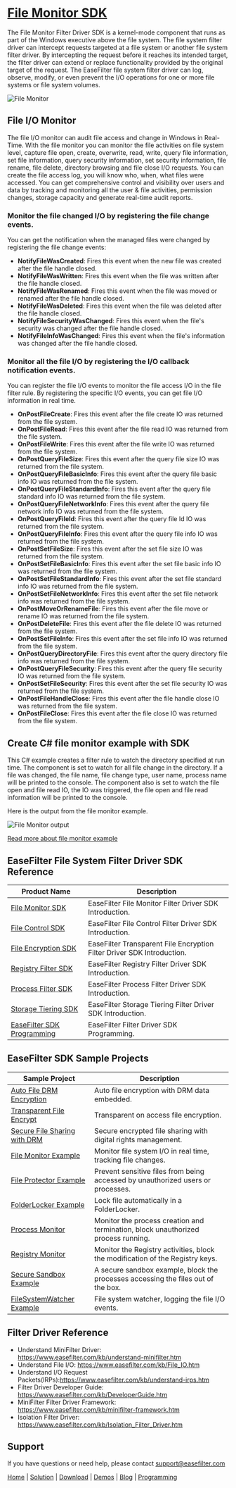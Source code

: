 # [File Monitor SDK](https://www.easefilter.com/Forums_Files/FileMonitor.htm)
The File Monitor Filter Driver SDK is a kernel-mode component that runs as part of the Windows executive above the file system. The file system filter driver can intercept requests targeted at a file system or another file system filter driver. By intercepting the request before it reaches its intended target, the filter driver can extend or replace functionality provided by the original target of the request. The EaseFilter file system filter driver can log, observe, modify, or even prevent the I/O operations for one or more file systems or file system volumes.

![File Monitor](https://www.easefilter.com/images/MonitorFilter.png)

## File I/O Monitor
The file I/O monitor can audit file access and change in Windows in Real-Time. With the file monitor you can monitor the file activities on file system level, capture file open, create, overwrite, read, write, query file information, set file information, query security information, set security information, file rename, file delete, directory browsing and file close I/O requests. You can create the file access log, you will know who, when, what files were accessed. You can get comprehensive control and visibility over users and data by tracking and monitoring all the user & file activities, permission changes, storage capacity and generate real-time audit reports.

### Monitor the file changed I/O by registering the file change events.

You can get the notification when the managed files were changed by registering the file change events:

-  **NotifyFileWasCreated**: Fires this event when the new file was created after the file handle closed.
-  **NotifyFileWasWritten**: Fires this event when the file was written after the file handle closed.
-  **NotifyFileWasRenamed**: Fires this event when the file was moved or renamed after the file handle closed.
-  **NotifyFileWasDeleted**: Fires this event when the file was deleted after the file handle closed.
-  **NotifyFileSecurityWasChanged**: Fires this event when the file's security was changed after the file handle closed.
-  **NotifyFileInfoWasChanged**: Fires this event when the file's information was changed after the file handle closed.

### Monitor all the file I/O by registering the I/O callback notification events.

You can register the file I/O events to monitor the file access I/O in the file filter rule. By registering the specific I/O events, you can get file I/O information in real time.

-  **OnPostFileCreate**: Fires this event after the file create IO was returned from the file system.
-  **OnPostFileRead**: Fires this event after the file read IO was returned from the file system.
-  **OnPostFileWrite**: Fires this event after the file write IO was returned from the file system.
-  **OnPostQueryFileSize**: Fires this event after the query file size IO was returned from the file system.
-  **OnPostQueryFileBasicInfo**: Fires this event after the query file basic info IO was returned from the file system.
-  **OnPostQueryFileStandardInfo**: Fires this event after the query file standard info IO was returned from the file system.
-  **OnPostQueryFileNetworkInfo**: Fires this event after the query file network info IO was returned from the file system.
-  **OnPostQueryFileId**: Fires this event after the query file Id IO was returned from the file system.
-  **OnPostQueryFileInfo**: Fires this event after the query file info IO was returned from the file system.
-  **OnPostSetFileSize**: Fires this event after the set file size IO was returned from the file system.
-  **OnPostSetFileBasicInfo**: Fires this event after the set file basic info IO was returned from the file system.
-  **OnPostSetFileStandardInfo**: Fires this event after the set file standard info IO was returned from the file system.
-  **OnPostSetFileNetworkInfo**: Fires this event after the set file network info was returned from the file system.
-  **OnPostMoveOrRenameFile**: Fires this event after the file move or rename IO was returned from the file system.
-  **OnPostDeleteFile**: Fires this event after the file delete IO was returned from the file system.
-  **OnPostSetFileInfo**: Fires this event after the set file info IO was returned from the file system.
-  **OnPostQueryDirectoryFile**: Fires this event after the query directory file info was returned from the file system.
-  **OnPostQueryFileSecurity**: Fires this event after the query file security IO was returned from the file system.
-  **OnPostSetFileSecurity**: Fires this event after the set file security IO was returned from the file system.
-  **OnPostFileHandleClose**: Fires this event after the file handle close IO was returned from the file system.
-  **OnPostFileClose**: Fires this event after the file close IO was returned from the file system.

## Create C# file monitor example with SDK
This C# example creates a filter rule to watch the directory specified at run time. The component is set to watch for all file change in the directory. If a file was changed, the file name, file change type, user name, process name will be printed to the console. The component also is set to watch the file open and file read IO, the IO was triggered, the file open and file read information will be printed to the console.

Here is the output from the file monitor example.

![File Monitor output](https://www.easefilter.com/Images/MonitorConsole.png)

[Read more about file monitor example](https://www.easefilter.com/Forums_Files/FileMonitor.htm)


## EaseFilter File System Filter Driver SDK Reference
| Product Name | Description |
| --- | --- |
| [File Monitor SDK](https://www.easefilter.com/kb/file-monitor-filter-driver-sdk.htm) | EaseFilter File Monitor Filter Driver SDK Introduction. |
| [File Control SDK](https://www.easefilter.com/kb/file-control-file-security-sdk.htm) | EaseFilter File Control Filter Driver SDK Introduction. |
| [File Encryption SDK](https://www.easefilter.com/kb/transparent-file-encryption-filter-driver-sdk.htm) | EaseFilter Transparent File Encryption Filter Driver SDK Introduction. |
| [Registry Filter SDK](https://www.easefilter.com/kb/registry-filter-drive-sdk.htm) | EaseFilter Registry Filter Driver SDK Introduction. |
| [Process Filter SDK](https://www.easefilter.com/kb/process-filter-driver-sdk.htm) | EaseFilter Process Filter Driver SDK Introduction. |
| [Storage Tiering SDK](https://www.easefilter.com/cloud/storage-tiering-sdk.htm) | EaseFilter Storage Tiering Filter Driver SDK Introduction. |
| [EaseFilter SDK Programming](https://www.easefilter.com/kb/programming.htm) | EaseFilter Filter Driver SDK Programming. |

## EaseFilter SDK Sample Projects
| Sample Project | Description |
| --- | --- |
| [Auto File DRM Encryption](https://www.easefilter.com/kb/auto-file-drm-encryption-tool.htm) | Auto file encryption with DRM data embedded. |
| [Transparent File Encrypt](https://www.easefilter.com/kb/AutoFileEncryption.htm) | Transparent on access file encryption. |
| [Secure File Sharing with DRM](https://www.easefilter.com/kb/DRM_Secure_File_Sharing.htm) | Secure encrypted file sharing with digital rights management. |
| [File Monitor Example](https://www.easefilter.com/kb/file-monitor-demo.htm) | Monitor file system I/O in real time, tracking file changes. |
| [File Protector Example](https://www.easefilter.com/kb/file-protector-demo.htm) | Prevent sensitive files from being accessed by unauthorized users or processes. |
| [FolderLocker Example](https://www.easefilter.com/kb/FolderLocker.htm) | Lock file automatically in a FolderLocker. |
| [Process Monitor](https://www.easefilter.com/kb/Process-Monitor.htm) | Monitor the process creation and termination, block unauthorized process running. |
| [Registry Monitor](https://www.easefilter.com/kb/RegMon.htm) | Monitor the Registry activities, block the modification of the Registry keys. |
| [Secure Sandbox Example](https://www.easefilter.com/kb/Secure-Sandbox.htm) |A secure sandbox example, block the processes accessing the files out of the box. |
| [FileSystemWatcher Example](https://www.easefilter.com/kb/FileSystemWatcher.htm) | File system watcher, logging the file I/O events. |

## Filter Driver Reference

* Understand MiniFilter Driver: https://www.easefilter.com/kb/understand-minifilter.htm
* Understand File I/O: https://www.easefilter.com/kb/File_IO.htm
* Understand I/O Request Packets(IRPs):https://www.easefilter.com/kb/understand-irps.htm
* Filter Driver Developer Guide: https://www.easefilter.com/kb/DeveloperGuide.htm
* MiniFilter Filter Driver Framework: https://www.easefilter.com/kb/minifilter-framework.htm
* Isolation Filter Driver: https://www.easefilter.com/kb/Isolation_Filter_Driver.htm

## Support
If you have questions or need help, please contact support@easefilter.com 

[Home](https://www.easefilter.com/) | [Solution](https://www.easefilter.com/solutions.htm) | [Download](https://www.easefilter.com/download.htm) | [Demos](https://www.easefilter.com/online-fileio-test.aspx) | [Blog](https://blog.easefilter.com/) | [Programming](https://www.easefilter.com/kb/programming.htm)
